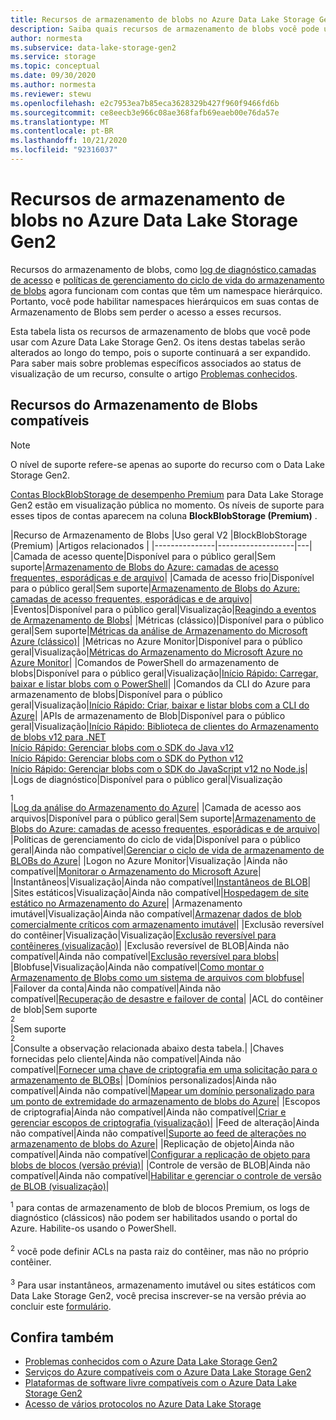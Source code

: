 ```yaml
---
title: Recursos de armazenamento de blobs no Azure Data Lake Storage Gen2 | Microsoft Docs
description: Saiba quais recursos de armazenamento de blobs você pode usar com Azure Data Lake Storage Gen2
author: normesta
ms.subservice: data-lake-storage-gen2
ms.service: storage
ms.topic: conceptual
ms.date: 09/30/2020
ms.author: normesta
ms.reviewer: stewu
ms.openlocfilehash: e2c7953ea7b85eca3628329b427f960f9466fd6b
ms.sourcegitcommit: ce8eecb3e966c08ae368fafb69eaeb00e76da57e
ms.translationtype: MT
ms.contentlocale: pt-BR
ms.lasthandoff: 10/21/2020
ms.locfileid: "92316037"
---
```

# <a name="blob-storage-features-available-in-azure-data-lake-storage-gen2"></a>Recursos de armazenamento de blobs no Azure Data Lake Storage Gen2

Recursos do armazenamento de blobs, como [log de diagnóstico](../common/storage-analytics-logging.md),[camadas de acesso](storage-blob-storage-tiers.md) e [políticas de gerenciamento do ciclo de vida do armazenamento de blobs](storage-lifecycle-management-concepts.md) agora funcionam com contas que têm um namespace hierárquico. Portanto, você pode habilitar namespaces hierárquicos em suas contas de Armazenamento de Blobs sem perder o acesso a esses recursos.

Esta tabela lista os recursos de armazenamento de blobs que você pode usar com Azure Data Lake Storage Gen2. Os itens destas tabelas serão alterados ao longo do tempo, pois o suporte continuará a ser expandido. Para saber mais sobre problemas específicos associados ao status de visualização de um recurso, consulte o artigo [Problemas conhecidos](data-lake-storage-known-issues.md).

## <a name="supported-blob-storage-features"></a>Recursos do Armazenamento de Blobs compatíveis

> [!NOTE]
> O nível de suporte refere-se apenas ao suporte do recurso com o Data Lake Storage Gen2. 
>
> [Contas BlockBlobStorage de desempenho Premium](storage-blob-create-account-block-blob.md) para Data Lake Storage Gen2 estão em visualização pública no momento. Os níveis de suporte para esses tipos de contas aparecem na coluna **BlockBlobStorage (Premium)** .

|Recurso de Armazenamento de Blobs |Uso geral V2 |BlockBlobStorage (Premium) |Artigos relacionados |
|---------------|-------------------|---|
|Camada de acesso quente|Disponível para o público geral|Sem suporte|[Armazenamento de Blobs do Azure: camadas de acesso frequentes, esporádicas e de arquivo](storage-blob-storage-tiers.md)|
|Camada de acesso frio|Disponível para o público geral|Sem suporte|[Armazenamento de Blobs do Azure: camadas de acesso frequentes, esporádicas e de arquivo](storage-blob-storage-tiers.md)|
|Eventos|Disponível para o público geral|Visualização|[Reagindo a eventos de Armazenamento de Blobs](storage-blob-event-overview.md)|
|Métricas (clássico)|Disponível para o público geral|Sem suporte|[Métricas da análise de Armazenamento do Microsoft Azure (clássico)](../common/storage-analytics-metrics.md?toc=%2fazure%2fstorage%2fblobs%2ftoc.json)|
|Métricas no Azure Monitor|Disponível para o público geral|Visualização|[Métricas do Armazenamento do Microsoft Azure no Azure Monitor](../common/storage-metrics-in-azure-monitor.md?toc=%2fazure%2fstorage%2fblobs%2ftoc.json)|
|Comandos de PowerShell do armazenamento de blobs|Disponível para o público geral|Visualização|[Início Rápido: Carregar, baixar e listar blobs com o PowerShell](storage-quickstart-blobs-powershell.md)|
|Comandos da CLI do Azure para armazenamento de blobs|Disponível para o público geral|Visualização|[Início Rápido: Criar, baixar e listar blobs com a CLI do Azure](storage-quickstart-blobs-cli.md)|
|APIs de armazenamento de Blob|Disponível para o público geral|Visualização|[Início Rápido: Biblioteca de clientes do Armazenamento de blobs v12 para .NET](storage-quickstart-blobs-dotnet.md)<br>[Início Rápido: Gerenciar blobs com o SDK do Java v12](storage-quickstart-blobs-java.md)<br>[Início Rápido: Gerenciar blobs com o SDK do Python v12](storage-quickstart-blobs-python.md)<br>[Início Rápido: Gerenciar blobs com o SDK do JavaScript v12 no Node.js](storage-quickstart-blobs-nodejs.md)|
|Logs de diagnóstico|Disponível para o público geral|Visualização <div role="complementary" aria-labelledby="diagnostic-logging"><sup>1</sup></div> |[Log da análise do Armazenamento do Azure](../common/storage-analytics-logging.md?toc=%2fazure%2fstorage%2fblobs%2ftoc.json)|
|Camada de acesso aos arquivos|Disponível para o público geral|Sem suporte|[Armazenamento de Blobs do Azure: camadas de acesso frequentes, esporádicas e de arquivo](storage-blob-storage-tiers.md)|
|Políticas de gerenciamento do ciclo de vida|Disponível para o público geral|Ainda não compatível|[Gerenciar o ciclo de vida de armazenamento de BLOBs do Azure](storage-lifecycle-management-concepts.md)|
|Logon no Azure Monitor|Visualização |Ainda não compatível|[Monitorar o Armazenamento do Microsoft Azure](../common/monitor-storage.md)|
|Instantâneos|Visualização|Ainda não compatível|[Instantâneos de BLOB](snapshots-overview.md)|
|Sites estáticos|Visualização|Ainda não compatível|[Hospedagem de site estático no Armazenamento do Azure](storage-blob-static-website.md)|
|Armazenamento imutável|Visualização|Ainda não compatível|[Armazenar dados de blob comercialmente críticos com armazenamento imutável](storage-blob-immutable-storage.md)|
|Exclusão reversível do contêiner|Visualização|Visualização|[Exclusão reversível para contêineres (visualização)](soft-delete-container-overview.md)|
|Exclusão reversível de BLOB|Ainda não compatível|Ainda não compatível|[Exclusão reversível para blobs](storage-blob-soft-delete.md)|
|Blobfuse|Visualização|Ainda não compatível|[Como montar o Armazenamento de Blobs como um sistema de arquivos com blobfuse](storage-how-to-mount-container-linux.md)|
|Failover da conta|Ainda não compatível|Ainda não compatível|[Recuperação de desastre e failover de conta](../common/storage-disaster-recovery-guidance.md?toc=%2fazure%2fstorage%2fblobs%2ftoc.json)|
|ACL do contêiner de blob|Sem suporte<div role="complementary" aria-labelledby="blob-container-ACL"><sup>2</sup></div>|Sem suporte<div role="complementary" aria-labelledby="blob-container-ACL"><sup>2</sup></div>|Consulte a observação relacionada abaixo desta tabela.|
|Chaves fornecidas pelo cliente|Ainda não compatível|Ainda não compatível|[Fornecer uma chave de criptografia em uma solicitação para o armazenamento de BLOBs](encryption-customer-provided-keys.md)|
|Domínios personalizados|Ainda não compatível|Ainda não compatível|[Mapear um domínio personalizado para um ponto de extremidade do armazenamento de blobs do Azure](storage-custom-domain-name.md)|
|Escopos de criptografia|Ainda não compatível|Ainda não compatível|[Criar e gerenciar escopos de criptografia (visualização)](encryption-scope-manage.md)|
|Feed de alteração|Ainda não compatível|Ainda não compatível|[Suporte ao feed de alterações no armazenamento de blobs do Azure](storage-blob-change-feed.md)|
|Replicação de objeto|Ainda não compatível|Ainda não compatível|[Configurar a replicação de objeto para blobs de blocos (versão prévia)](object-replication-configure.md)|
|Controle de versão de BLOB|Ainda não compatível|Ainda não compatível|[Habilitar e gerenciar o controle de versão de BLOB (visualização)](versioning-enable.md)|

<div id="diagnostic-logging"><sup>1</sup> para contas de armazenamento de blob de blocos Premium, os logs de diagnóstico (clássicos) não podem ser habilitados usando o portal do Azure. Habilite-os usando o PowerShell.</div><br>

<div id="blob-container-ACL"><sup>2</sup> você pode definir ACLs na pasta raiz do contêiner, mas não no próprio contêiner.</div><br>

<div id="preview-form"><sup>3</sup> Para usar instantâneos, armazenamento imutável ou sites estáticos com Data Lake Storage Gen2, você precisa inscrever-se na versão prévia ao concluir este <a href=https://forms.microsoft.com/Pages/ResponsePage.aspx?id=v4j5cvGGr0GRqy180BHbR2EUNXd_ZNJCq_eDwZGaF5VUOUc3NTNQSUdOTjgzVUlVT1pDTzU4WlRKRy4u>formulário</a>.  </div>

## <a name="see-also"></a>Confira também

- [Problemas conhecidos com o Azure Data Lake Storage Gen2](data-lake-storage-known-issues.md)
- [Serviços do Azure compatíveis com o Azure Data Lake Storage Gen2](data-lake-storage-supported-azure-services.md)
- [Plataformas de software livre compatíveis com o Azure Data Lake Storage Gen2](data-lake-storage-supported-open-source-platforms.md)
- [Acesso de vários protocolos no Azure Data Lake Storage](data-lake-storage-multi-protocol-access.md)
